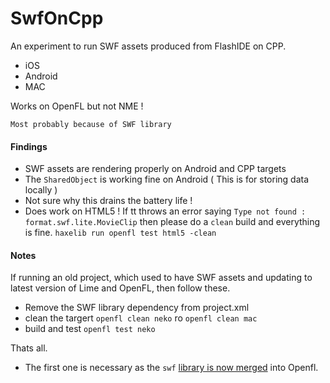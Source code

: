 SwfOnCpp
=============

An experiment to run SWF assets produced from FlashIDE on CPP.
 - iOS
 - Android
 - MAC

Works on OpenFL but not NME !          

 `Most probably because of SWF library`

#### Findings
 - SWF assets are rendering properly on Android and CPP targets
 - The `SharedObject` is working fine on Android ( This is for storing data locally )
 - Not sure why this drains the battery life !
 - Does work on HTML5 ! If tt throws an error saying `Type not found : format.swf.lite.MovieClip` then please do a `clean` build and everything is fine. `haxelib run openfl test html5 -clean`
 

#### Notes

 If running an old project, which used to have SWF assets and updating to latest version of Lime and OpenFL, then follow these.

  - Remove the SWF library dependency from project.xml
  - clean the targert `openfl clean neko` ro `openfl clean mac`
  - build and test `openfl test neko`

Thats all. 

 - The first one is necessary as the `swf` [library is now merged][1] into Openfl.          








[1]: http://www.openfl.org/blog/2016/12/16/openfl-4-5-and-lime-3-5-are-here/

